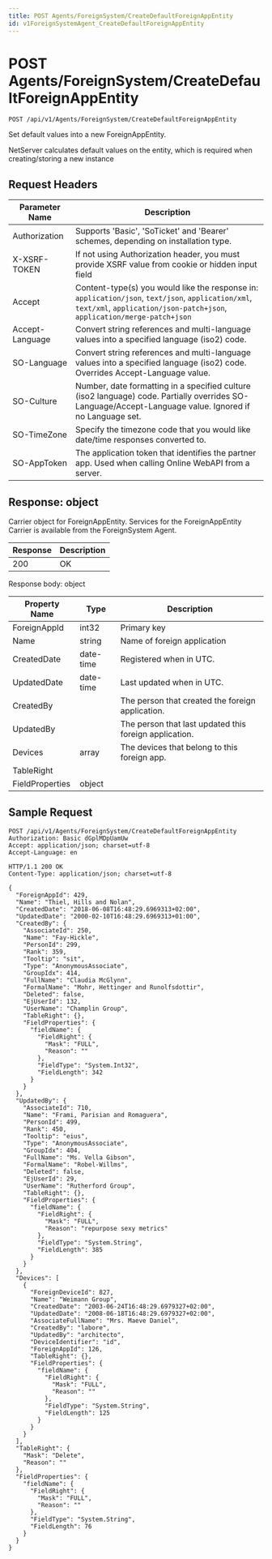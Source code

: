 ```yaml
---
title: POST Agents/ForeignSystem/CreateDefaultForeignAppEntity
id: v1ForeignSystemAgent_CreateDefaultForeignAppEntity
---
```


# POST Agents/ForeignSystem/CreateDefaultForeignAppEntity

```http
POST /api/v1/Agents/ForeignSystem/CreateDefaultForeignAppEntity
```

Set default values into a new ForeignAppEntity.

NetServer calculates default values on the entity, which is required when creating/storing a new instance






## Request Headers

| Parameter Name | Description |
|----------------|-------------|
| Authorization  | Supports 'Basic', 'SoTicket' and 'Bearer' schemes, depending on installation type. |
| X-XSRF-TOKEN   | If not using Authorization header, you must provide XSRF value from cookie or hidden input field |
| Accept         | Content-type(s) you would like the response in: `application/json`, `text/json`, `application/xml`, `text/xml`, `application/json-patch+json`, `application/merge-patch+json` |
| Accept-Language | Convert string references and multi-language values into a specified language (iso2) code. |
| SO-Language | Convert string references and multi-language values into a specified language (iso2) code. Overrides Accept-Language value. |
| SO-Culture | Number, date formatting in a specified culture (iso2 language) code. Partially overrides SO-Language/Accept-Language value. Ignored if no Language set. |
| SO-TimeZone | Specify the timezone code that you would like date/time responses converted to. |
| SO-AppToken | The application token that identifies the partner app. Used when calling Online WebAPI from a server. |


## Response: object

Carrier object for ForeignAppEntity.
Services for the ForeignAppEntity Carrier is available from the <see cref="T:SuperOffice.CRM.Services.IForeignSystemAgent">ForeignSystem Agent</see>.

| Response | Description |
|----------------|-------------|
| 200 | OK |

Response body: object

| Property Name | Type |  Description |
|----------------|------|--------------|
| ForeignAppId | int32 | Primary key |
| Name | string | Name of foreign application |
| CreatedDate | date-time | Registered when  in UTC. |
| UpdatedDate | date-time | Last updated when  in UTC. |
| CreatedBy |  | The person that created the foreign application. |
| UpdatedBy |  | The person that last updated this foreign application. |
| Devices | array | The devices that belong to this foreign app. |
| TableRight |  |  |
| FieldProperties | object |  |

## Sample Request

```http!
POST /api/v1/Agents/ForeignSystem/CreateDefaultForeignAppEntity
Authorization: Basic dGplMDpUamUw
Accept: application/json; charset=utf-8
Accept-Language: en
```

```http_
HTTP/1.1 200 OK
Content-Type: application/json; charset=utf-8

{
  "ForeignAppId": 429,
  "Name": "Thiel, Hills and Nolan",
  "CreatedDate": "2018-06-08T16:48:29.6969313+02:00",
  "UpdatedDate": "2000-02-10T16:48:29.6969313+01:00",
  "CreatedBy": {
    "AssociateId": 250,
    "Name": "Fay-Hickle",
    "PersonId": 299,
    "Rank": 359,
    "Tooltip": "sit",
    "Type": "AnonymousAssociate",
    "GroupIdx": 414,
    "FullName": "Claudia McGlynn",
    "FormalName": "Mohr, Hettinger and Runolfsdottir",
    "Deleted": false,
    "EjUserId": 132,
    "UserName": "Champlin Group",
    "TableRight": {},
    "FieldProperties": {
      "fieldName": {
        "FieldRight": {
          "Mask": "FULL",
          "Reason": ""
        },
        "FieldType": "System.Int32",
        "FieldLength": 342
      }
    }
  },
  "UpdatedBy": {
    "AssociateId": 710,
    "Name": "Frami, Parisian and Romaguera",
    "PersonId": 499,
    "Rank": 450,
    "Tooltip": "eius",
    "Type": "AnonymousAssociate",
    "GroupIdx": 404,
    "FullName": "Ms. Vella Gibson",
    "FormalName": "Robel-Willms",
    "Deleted": false,
    "EjUserId": 29,
    "UserName": "Rutherford Group",
    "TableRight": {},
    "FieldProperties": {
      "fieldName": {
        "FieldRight": {
          "Mask": "FULL",
          "Reason": "repurpose sexy metrics"
        },
        "FieldType": "System.String",
        "FieldLength": 385
      }
    }
  },
  "Devices": [
    {
      "ForeignDeviceId": 827,
      "Name": "Weimann Group",
      "CreatedDate": "2003-06-24T16:48:29.6979327+02:00",
      "UpdatedDate": "2008-06-18T16:48:29.6979327+02:00",
      "AssociateFullName": "Mrs. Maeve Daniel",
      "CreatedBy": "labore",
      "UpdatedBy": "architecto",
      "DeviceIdentifier": "id",
      "ForeignAppId": 126,
      "TableRight": {},
      "FieldProperties": {
        "fieldName": {
          "FieldRight": {
            "Mask": "FULL",
            "Reason": ""
          },
          "FieldType": "System.String",
          "FieldLength": 125
        }
      }
    }
  ],
  "TableRight": {
    "Mask": "Delete",
    "Reason": ""
  },
  "FieldProperties": {
    "fieldName": {
      "FieldRight": {
        "Mask": "FULL",
        "Reason": ""
      },
      "FieldType": "System.String",
      "FieldLength": 76
    }
  }
}
```
